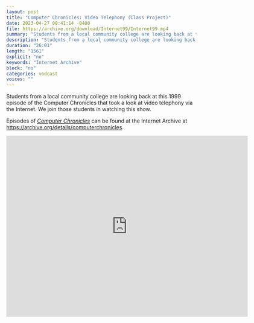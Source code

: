 ```yaml
---
layout: post
title: "Computer Chronicles: Video Telephony (Class Project)"
date: 2023-04-27 00:41:14 -0400
file: https://archive.org/download/Internet99/Internet99.mp4
summary: "Students from a local community college are looking back at this 1999 episode of the Computer Chronicles that took a look at video telephony via the Internet.  We join those students in watching this show."
description: "Students from a local community college are looking back at this 1999 episode of the Computer Chronicles that took a look at video telephony via the Internet.  We join those students in watching this show."
duration: "26:01"
length: "1561"
explicit: "no" 
keywords: "Internet Archive"
block: "no" 
categories: vodcast
voices: ""
---
```


Students from a local community college are looking back at this 1999 episode of the Computer Chronicles that took a look at video telephony via the Internet.  We join those students in watching this show.

Episodes of [*Computer Chronicles*](https://archive.org/search?query=collection%3A%28computerchronicles%29+AND+mediatype%3A%28movies%29+NOT+%28Subject%3A%28arabic%29+OR+Subject%3A%28spanish%29+OR+Subject%3A%28french%29+OR+title%3A%28Random+Access%29+OR+title%3A%28Buyers+Guide%29+OR+title%3A%28Buying+Guide%29+OR+title%3A%28French%29+OR+title%3A%28Arabic%29+OR+title%3A%28Spanish%29+OR+title%3A%28Kildall%29+OR+title%3A%28EXPO%29+OR+title%3A%28ETRE%29+OR+title%3A%28COMDEX%29+OR+title%3A%28Exhibition%29+OR+title%3A%28CES%29+OR+title%3A%28Awards%29%29&sort=date) can be found at the Internet Archive at <https://archive.org/details/computerchronicles>.

<iframe src="https://archive.org/embed/Internet99" width="640" height="480" frameborder="0" webkitallowfullscreen="true" mozallowfullscreen="true" allowfullscreen></iframe>
